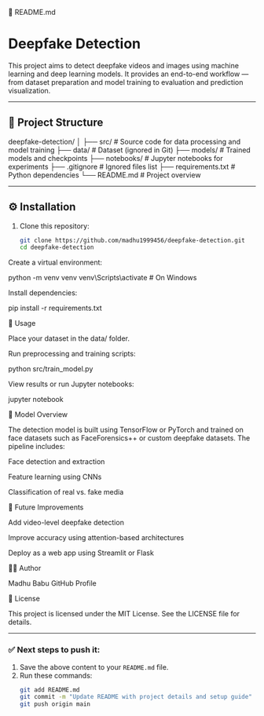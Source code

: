 🧾 README.md
# Deepfake Detection

This project aims to detect deepfake videos and images using machine learning and deep learning models. It provides an end-to-end workflow — from dataset preparation and model training to evaluation and prediction visualization.

---



## 📂 Project Structure


deepfake-detection/
│
├── src/ # Source code for data processing and model training
├── data/ # Dataset (ignored in Git)
├── models/ # Trained models and checkpoints
├── notebooks/ # Jupyter notebooks for experiments
├── .gitignore # Ignored files list
├── requirements.txt # Python dependencies
└── README.md # Project overview



---

## ⚙️ Installation

1. Clone this repository:
   ```bash
   git clone https://github.com/madhu1999456/deepfake-detection.git
   cd deepfake-detection


Create a virtual environment:

python -m venv venv
venv\Scripts\activate   # On Windows


Install dependencies:

pip install -r requirements.txt



🚀 Usage

Place your dataset in the data/ folder.

Run preprocessing and training scripts:

python src/train_model.py


View results or run Jupyter notebooks:

jupyter notebook



🧠 Model Overview

The detection model is built using TensorFlow or PyTorch and trained on face datasets such as FaceForensics++ or custom deepfake datasets.
The pipeline includes:

Face detection and extraction

Feature learning using CNNs

Classification of real vs. fake media




🧩 Future Improvements

Add video-level deepfake detection

Improve accuracy using attention-based architectures

Deploy as a web app using Streamlit or Flask




👨‍💻 Author

Madhu Babu
GitHub Profile

📝 License

This project is licensed under the MIT License.
See the LICENSE
 file for details.


---

### ✅ Next steps to push it:
1. Save the above content to your `README.md` file.  
2. Run these commands:
   ```bash
   git add README.md
   git commit -m "Update README with project details and setup guide"
   git push origin main

